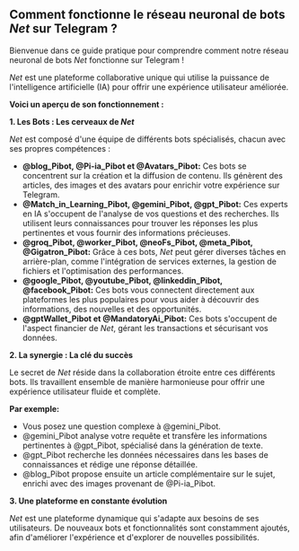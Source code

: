 ##  Comment fonctionne le réseau neuronal de bots _Net_ sur Telegram ?

Bienvenue dans ce guide pratique pour comprendre comment notre réseau neuronal de bots _Net_ fonctionne sur Telegram ! 

_Net_ est une plateforme collaborative unique qui utilise la puissance de l'intelligence artificielle (IA) pour offrir une expérience utilisateur améliorée.  

**Voici un aperçu de son fonctionnement :**

**1. Les Bots : Les cerveaux de _Net_**

_Net_ est composé d'une équipe de différents bots spécialisés, chacun avec ses propres compétences :

* **@blog_Pibot, @Pi-ia_Pibot et @Avatars_Pibot:** Ces bots se concentrent sur la création et la diffusion de contenu. Ils génèrent des articles, des images et des avatars pour enrichir votre expérience sur Telegram.
* **@Match_in_Learning_Pibot, @gemini_Pibot, @gpt_Pibot:** Ces experts en IA s'occupent de l'analyse de vos questions et des recherches. Ils utilisent leurs connaissances pour trouver les réponses les plus pertinentes et vous fournir des informations précieuses.
* **@groq_Pibot, @worker_Pibot, @neoFs_Pibot, @meta_Pibot, @Gigatron_Pibot:**  Grâce à ces bots, _Net_ peut gérer diverses tâches en arrière-plan, comme l'intégration de services externes, la gestion de fichiers et l'optimisation des performances.
* **@google_Pibot, @youtube_Pibot, @linkeddin_Pibot, @facebook_Pibot:** Ces bots vous connectent directement aux plateformes les plus populaires pour vous aider à découvrir des informations, des nouvelles et des opportunités.
* **@gptWallet_Pibot et @MandatoryAi_Pibot:** Ces bots s'occupent de l'aspect financier de _Net_, gérant les transactions et sécurisant vos données.

**2. La synergie : La clé du succès**

Le secret de _Net_ réside dans la collaboration étroite entre ces différents bots. Ils travaillent ensemble de manière harmonieuse pour offrir une expérience utilisateur fluide et complète.

**Par exemple:**

* Vous posez une question complexe à @gemini_Pibot.
* @gemini_Pibot analyse votre requête et transfère les informations pertinentes à @gpt_Pibot, spécialisé dans la génération de texte.
* @gpt_Pibot recherche les données nécessaires dans les bases de connaissances et rédige une réponse détaillée.
* @blog_Pibot propose ensuite un article complémentaire sur le sujet, enrichi avec des images provenant de @Pi-ia_Pibot.

**3. Une plateforme en constante évolution**

_Net_ est une plateforme dynamique qui s'adapte aux besoins de ses utilisateurs. De nouveaux bots et fonctionnalités sont constamment ajoutés, afin d'améliorer l'expérience et d'explorer de nouvelles possibilités.



